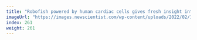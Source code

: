 ```yaml
---
title: "Robofish powered by human cardiac cells gives fresh insight into heart"
imageUrl: "https://images.newscientist.com/wp-content/uploads/2022/02/10144231/PRI_222646379.jpg?width=600"
index: 261
weight: 261
---
```

